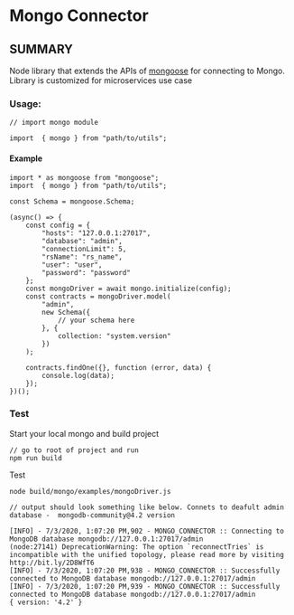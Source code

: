 # Mongo Connector

## SUMMARY

Node library that extends the APIs of [mongoose](https://www.npmjs.com/package/mongoose) for connecting to Mongo.
Library is customized for microservices use case


### Usage:
    // import mongo module

    import  { mongo } from "path/to/utils";

#### Example

    import * as mongoose from "mongoose";
    import  { mongo } from "path/to/utils";
    
    const Schema = mongoose.Schema;
    
    (async() => {
        const config = {
            "hosts": "127.0.0.1:27017",
            "database": "admin",
            "connectionLimit": 5,  
            "rsName": "rs_name",  
            "user": "user",  
            "password": "password"
        };
        const mongoDriver = await mongo.initialize(config);
        const contracts = mongoDriver.model(
            "admin",
            new Schema({
                // your schema here
            }, {
                collection: "system.version"
            })
        );
    
        contracts.findOne({}, function (error, data) {
            console.log(data);
        });
    })();
   
### Test
Start your local mongo and build project

    // go to root of project and run
    npm run build

Test   

    node build/mongo/examples/mongoDriver.js
    
    // output should look something like below. Connets to deafult admin database -  mongodb-community@4.2 version
    
    [INFO] - 7/3/2020, 1:07:20 PM,902 - MONGO_CONNECTOR :: Connecting to MongoDB database mongodb://127.0.0.1:27017/admin
    (node:27141) DeprecationWarning: The option `reconnectTries` is incompatible with the unified topology, please read more by visiting http://bit.ly/2D8WfT6
    [INFO] - 7/3/2020, 1:07:20 PM,938 - MONGO_CONNECTOR :: Successfully connected to MongoDB database mongodb://127.0.0.1:27017/admin
    [INFO] - 7/3/2020, 1:07:20 PM,939 - MONGO_CONNECTOR :: Successfully connected to MongoDB database mongodb://127.0.0.1:27017/admin
    { version: '4.2' }

    
